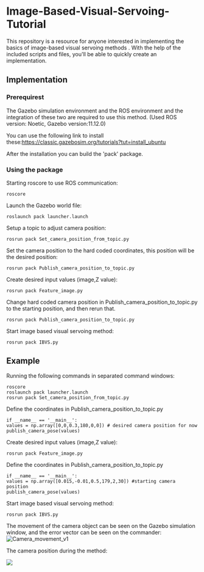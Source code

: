 # Image-Based-Visual-Servoing-Tutorial
This repository is a resource for anyone interested in implementing the basics of image-based visual servoing methods . With the help of the included scripts and files, you'll be able to quickly create an implementation.

## Implementation
### Prerequirest
The Gazebo simulation environment and the ROS environment and the integration of these two are required to use this method. (Used ROS version: Noetic, Gazebo version:11.12.0)

You can use the following link to install these:https://classic.gazebosim.org/tutorials?tut=install_ubuntu

After the installation you can build the 'pack' package.

### Using the package

Starting roscore to use ROS communication:

    roscore

Launch the Gazebo world file:

    roslaunch pack launcher.launch
    
Setup a topic to adjust camera position:

    rosrun pack Set_camera_position_from_topic.py
    
Set the camera position to the hard coded coordinates, this position will be the desired position:

    rosrun pack Publish_camera_position_to_topic.py
    
Create desired input values (image,Z value):

    rosrun pack Feature_image.py
    
Change hard coded camera position in Publish_camera_position_to_topic.py to the starting position, and then rerun that. 

    rosrun pack Publish_camera_position_to_topic.py
    
Start image based visual servoing method:

    rosrun pack IBVS.py
    
## Example

Running the following commands in separated command windows:

    roscore
    roslaunch pack launcher.launch
    rosrun pack Set_camera_position_from_topic.py
    
Define the coordinates in Publish_camera_position_to_topic.py

    if __name__ == '__main__':
    values = np.array([0,0,0.3,180,0,0]) # desired camera position for now
    publish_camera_pose(values)

Create desired input values (image,Z value):

    rosrun pack Feature_image.py
    
Define the coordinates in Publish_camera_position_to_topic.py

    if __name__ == '__main__':
    values = np.array([0.015,-0.01,0.5,179,2,30]) #starting camera position
    publish_camera_pose(values)
    
Start image based visual servoing method:

    rosrun pack IBVS.py
    
The movement of the camera object can be seen on the Gazebo simulation window, and the error vector can be seen on the commander:
![Camera_movement_v1](https://github.com/ArminKaroly/Image-Based-Visual-Servoing-Tutorial/assets/41468450/994e9e5e-3c01-42d6-903c-7c8749459f9e)

The camera position during the method: 

![](https://i.imgur.com/eHNBvPn.png)


